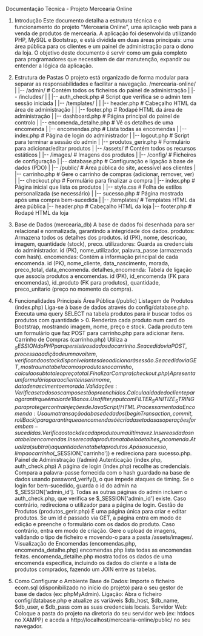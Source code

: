Documentação Técnica - Projeto Mercearia Online
1. Introdução
Este documento detalha a estrutura técnica e o funcionamento do projeto "Mercearia Online", uma aplicação web para a venda de produtos de mercearia. A aplicação foi desenvolvida utilizando PHP, MySQL e Bootstrap, e está dividida em duas áreas principais: uma área pública para os clientes e um painel de administração para o dono da loja.
O objetivo deste documento é servir como um guia completo para programadores que necessitem de dar manutenção, expandir ou entender a lógica da aplicação.
2. Estrutura de Pastas
O projeto está organizado de forma modular para separar as responsabilidades e facilitar a navegação.
/mercearia-online/
|
|-- /admin/             # Contém todos os ficheiros do painel de administração
|   |-- /includes/
|   |   |-- auth_check.php  # Script que verifica se o admin tem sessão iniciada
|   |-- /templates/
|   |   |-- header.php      # Cabeçalho HTML da área de administração
|   |   |-- footer.php      # Rodapé HTML da área de administração
|   |-- dashboard.php       # Página principal do painel de controlo
|   |-- encomenda_detalhe.php # Vê os detalhes de uma encomenda
|   |-- encomendas.php      # Lista todas as encomendas
|   |-- index.php           # Página de login do administrador
|   |-- logout.php          # Script para terminar a sessão do admin
|   |-- produtos_gerir.php  # Formulário para adicionar/editar produtos
|
|-- /assets/            # Contém todos os recursos estáticos
|   |-- /images/          # Imagens dos produtos
|
|-- /config/            # Ficheiros de configuração
|   |-- database.php      # Configuração e ligação à base de dados (PDO)
|
|-- /public/            # Área pública do site, acessível aos clientes
|   |-- carrinho.php      # Gere o carrinho de compras (adicionar, remover, ver)
|   |-- checkout.php      # Formulário para finalizar a compra
|   |-- index.php         # Página inicial que lista os produtos
|   |-- style.css         # Folha de estilos personalizada (se necessário)
|   |-- sucesso.php       # Página mostrada após uma compra bem-sucedida
|
|-- /templates/         # Templates HTML da área pública
    |-- header.php        # Cabeçalho HTML da loja
    |-- footer.php        # Rodapé HTML da loja


3. Base de Dados (mercearia_db)
A base de dados foi desenhada para ser relacional e normalizada, garantindo a integridade dos dados.
produtos: Armazena todos os detalhes dos produtos.
id (PK), nome, descricao, imagem, quantidade (stock), preco.
utilizadores: Guarda as credenciais do administrador.
id (PK), nome_utilizador, palavra_passe (armazenada com hash).
encomendas: Contém a informação principal de cada encomenda.
id (PK), nome_cliente, data_nascimento, morada, preco_total, data_encomenda.
detalhes_encomenda: Tabela de ligação que associa produtos a encomendas.
id (PK), id_encomenda (FK para encomendas), id_produto (FK para produtos), quantidade, preco_unitario (preço no momento da compra).
4. Funcionalidades Principais
Área Pública (/public)
Listagem de Produtos (index.php)
Liga-se à base de dados através do config/database.php.
Executa uma query SELECT na tabela produtos para ir buscar todos os produtos com quantidade > 0.
Renderiza cada produto num card do Bootstrap, mostrando imagem, nome, preço e stock.
Cada produto tem um formulário que faz POST para carrinho.php para adicionar itens.
Carrinho de Compras (carrinho.php)
Utiliza a $_SESSION do PHP para persistir os dados do carrinho.
Se acedido via POST, processa a adição de um novo item, verificando o stock disponível antes de o adicionar à sessão.
Se acedido via GET, mostra uma tabela com os produtos no carrinho, calcula o subtotal e o preço total.
Finalizar Compra (checkout.php)
Apresenta um formulário para o cliente inserir nome, data de nascimento e morada.
Validações:
Verifica se todos os campos estão preenchidos.
Calcula a idade do cliente para garantir que é maior de 18 anos.
Usa filter_input com FILTER_SANITIZE_STRING para proteger contra injeções de JavaScript/HTML.
Processamento da Encomenda:
Usa uma transação da base de dados (beginTransaction, commit, rollBack) para garantir que a encomenda só é criada se todas as operações forem bem-sucedidas.
Verifica o stock de cada produto uma última vez.
Insere os dados na tabela encomendas.
Insere cada produto na tabela detalhes_encomenda.
Atualiza (subtrai) a quantidade na tabela produtos.
Após o sucesso, limpa o carrinho ($_SESSION['carrinho']) e redireciona para sucesso.php.
Painel de Administração (/admin)
Autenticação (index.php, auth_check.php)
A página de login (index.php) recolhe as credenciais.
Compara a palavra-passe fornecida com o hash guardado na base de dados usando password_verify(), o que impede ataques de timing.
Se o login for bem-sucedido, guarda o id do admin na $_SESSION['admin_id'].
Todas as outras páginas do admin incluem o auth_check.php, que verifica se $_SESSION['admin_id'] existe. Caso contrário, redireciona o utilizador para a página de login.
Gestão de Produtos (produtos_gerir.php)
É uma página única para criar e editar produtos.
Se um id é passado via GET, a página entra em modo de edição e preenche o formulário com os dados do produto.
Caso contrário, entra em modo de criação.
Gere o upload de imagens, validando o tipo de ficheiro e movendo-o para a pasta /assets/images/.
Visualização de Encomendas (encomendas.php, encomenda_detalhe.php)
encomendas.php lista todas as encomendas feitas.
encomenda_detalhe.php mostra todos os dados de uma encomenda específica, incluindo os dados do cliente e a lista de produtos comprados, fazendo um JOIN entre as tabelas.
5. Como Configurar o Ambiente
Base de Dados: Importe o ficheiro ecom.sql (disponibilizado no início do projeto) para o seu gestor de base de dados (ex: phpMyAdmin).
Ligação: Abra o ficheiro config/database.php e atualize as variáveis $db_host, $db_name, $db_user, e $db_pass com as suas credenciais locais.
Servidor Web: Coloque a pasta do projeto na diretoria do seu servidor web (ex: htdocs no XAMPP) e aceda a http://localhost/mercearia-online/public/ no seu navegador.
